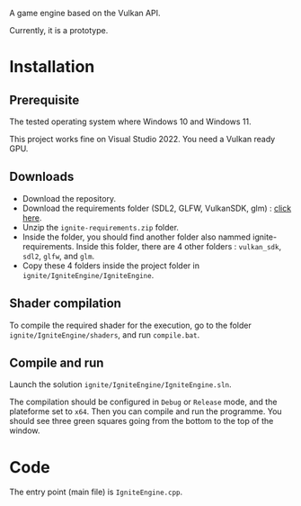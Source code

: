 A game engine based on the Vulkan API.

Currently, it is a prototype.

# Installation
## Prerequisite
The tested operating system where Windows 10 and Windows 11.

This project works fine on Visual Studio 2022. You need a Vulkan ready GPU.

## Downloads
- Download the repository.
- Download the requirements folder (SDL2, GLFW, VulkanSDK, glm) : [click here](https://drive.google.com/file/d/1G_dTxdZMHsAh9MIEBODRKlwur1_edhG3/view?usp=share_link).
- Unzip the `ignite-requirements.zip` folder.
- Inside the folder, you should find another folder also nammed ignite-requirements. Inside this folder, there are 4 other folders : `vulkan_sdk`, `sdl2`, `glfw`, and `glm`.
- Copy these 4 folders inside the project folder in `ignite/IgniteEngine/IgniteEngine`.

## Shader compilation
To compile the required shader for the execution, go to the folder `ignite/IgniteEngine/shaders`, and run `compile.bat`.

## Compile and run
Launch the solution `ignite/IgniteEngine/IgniteEngine.sln`.

The compilation should be configured in `Debug` or `Release` mode, and the plateforme set to `x64`. Then you can compile and run the programme. You should see three green squares going from the bottom to the top of the window.

# Code
The entry point (main file) is `IgniteEngine.cpp`.